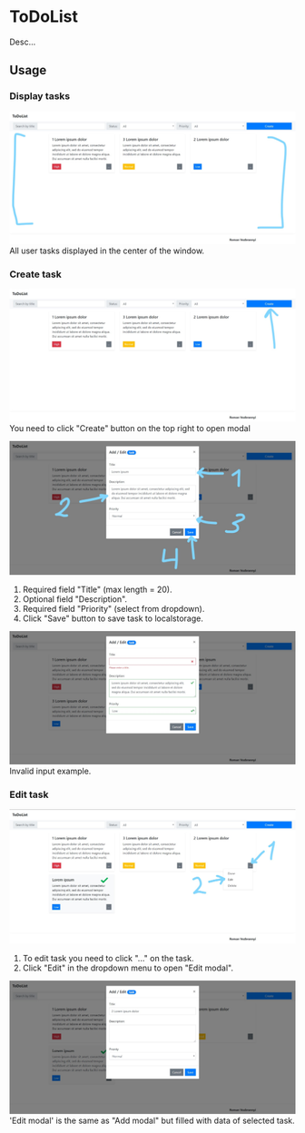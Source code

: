 # ToDoList

Desc...

## Usage

### Display tasks
![alt text](screenshots/default%20view.jpg)
All user tasks displayed in the center of the window.

### Create task
![alt text](screenshots/add%20task.jpg)
You need to click "Create" button on the top right to open modal

![alt text](screenshots/add%20task%20modal.jpg)
1) Required field "Title" (max length = 20).
2) Optional field "Description".
3) Required field "Priority" (select from dropdown).
4) Click "Save" button to save task to localstorage.

![alt text](screenshots/form%20validation.jpg)
Invalid input example.

### Edit task
![alt text](screenshots/edit.jpg)
1. To edit task you need to click "..." on the task.
2. Click "Edit" in the dropdown menu to open "Edit modal".

![alt text](screenshots/edit%20modal.jpg)
'Edit modal' is the same as "Add modal" but filled with data of selected task.

